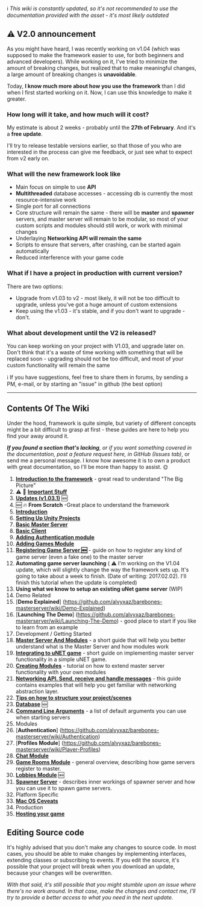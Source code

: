 :information_source: _This wiki is constantly updated, so it's not recommended to use the documentation provided with the asset - it's most likely outdated_

## ⚠️ V2.0 announcement

As you might have heard, I was recently working on v1.04 (which was supposed to make the framework easier to use, for both beginners and advanced developers). While working on it, I've tried to minimize the amount of breaking changes, but realized that to make meaningful changes, a large amount of breaking changes is **unavoidable**.

Today, **I know much more about how you use the framework** than I did when I first started working on it. Now, I can use this knowledge to make it greater.

### How long will it take, and how much will it cost?

My estimate is about 2 weeks - probably until the **27th of February**. And it's a **free update**.

I'll try to release testable versions earlier, so that those of you who are interested in the process can give me feedback, or just see what to expect from v2 early on.

### What will the new framework look like

* Main focus on simple to use **API**
* **Multithreaded** database accesses - accessing db is currently the most resource-intensive work
* Single port for all connections 
* Core structure will remain the same - there will be **master** and **spawner** servers, and master server will remain to be modular, so most of your custom scripts and modules should still work, or work with minimal changes
* Underlaying **Networking API will remain the same**
* Scripts to ensure that servers, after crashing, can be started again automatically
* Reduced interference with your game code

### What if I have a project in production with current version?

There are two options:

* Upgrade from v1.03 to v2 - most likely, it will not be too difficult to upgrade, unless you've got a huge amount of custom extensions
* Keep using the v1.03 - it's stable, and if you don't want to upgrade - don't.

### What about development until the V2 is released?

You can keep working on your project with V1.03, and upgrade later on. Don't think that it's a waste of time working with something that will be replaced soon - upgrading should not be too difficult, and most of your custom functionality will remain the same

ℹ️ If you have suggestions, feel free to share them in forums, by sending a PM, e-mail, or by starting an "issue" in github (the best option)

-----

## Contents Of The Wiki

Under the hood, framework is quite simple, but variety of different concepts might be a bit difficult to grasp at first - these guides are here to help you find your away around it.

_**If you found a section that's lacking**, or if you want something covered in the documentation, post a feature request here, in GitHub (Issues tab)_, or send me a personal message. I know how awesome it is to own a product with great documentation, so I'll be more than happy to assist. 🌞 

1. [**Introduction to the framework**](https://github.com/alvyxaz/barebones-masterserver/wiki/Introduction-To-The-Framework) - great read to understand "The Big Picture"
1. ⚠️ 🔴 [**Important Stuff**](https://github.com/alvyxaz/barebones-masterserver/wiki/Important-Stuff)
1. [**Updates (v1.03.1)**](https://github.com/alvyxaz/barebones-masterserver/wiki/Updates) :new:
1. :new: :fire: **From Scratch** -Great place to understand the framework
 1. [**Introduction**](https://github.com/alvyxaz/barebones-masterserver/wiki/From-Scratch.-Introduction)
 1. [**Setting Up Unity Projects**](https://github.com/alvyxaz/barebones-masterserver/wiki/From-Scratch.-Setting-Up-The-Projects)
 1. [**Basic Master Server**](https://github.com/alvyxaz/barebones-masterserver/wiki/From-Scratch.-Creating-a-basic-Master-Server)
 1. [**Basic Client**](https://github.com/alvyxaz/barebones-masterserver/wiki/From-Scratch.-Creating-a-Basic-Client)
 1. [**Adding Authentication module**](https://github.com/alvyxaz/barebones-masterserver/wiki/From-Scratch.-Adding-Authentication)
 1. [**Adding Games Module**](https://github.com/alvyxaz/barebones-masterserver/wiki/From-Scratch.-Adding-Games-Module)
 1. [**Registering Game Server :new:**](https://github.com/alvyxaz/barebones-masterserver/wiki/From-Scratch.-Registering-a-Game-Server) - guide on how to register any kind of game server (even a fake one) to the master server
 1. **Automating game server launching** ( ⚠️ I'm working on the V1.04 update, which will slightly change the way the framework sets up. It's going to take about a week to finish. (Date of writing: 2017.02.02). I'll finish this tutorial when the update is completed)
 1. **Using what we know to setup an existing uNet game server** (WIP)
1. Demo Related
 1. [**Demo Explained**] (https://github.com/alvyxaz/barebones-masterserver/wiki/Demo-Explained)
 1. [**Launching The Demo**] (https://github.com/alvyxaz/barebones-masterserver/wiki/Launching-The-Demo) - good place to start if you like to learn from an example
1. Development / Getting Started
 1. [**Master Server And Modules**](https://github.com/alvyxaz/barebones-masterserver/wiki/Master-Server-And-Modules) - a short guide that will help you better understand what is the Master Server and how modules work
 1. [**Integrating to uNET game**](https://github.com/alvyxaz/barebones-masterserver/wiki/Getting-Started) - short guide on implementing master server functionality in a simple uNET game.
 1. [**Creating Modules**](https://github.com/alvyxaz/barebones-masterserver/wiki/Creating-Modules) - tutorial on how to extend master server functionality with your own modules
 1. [**Networking API. Send, receive and handle messages**](https://github.com/alvyxaz/barebones-masterserver/wiki/Networking-API) - this guide contains examples that will help you get familiar with networking abstraction layer.
 1. [**Tips on how to structure your project/scenes**](https://github.com/alvyxaz/barebones-masterserver/wiki/Project-Structure-Tips)
 1. [**Database**](https://github.com/alvyxaz/barebones-masterserver/wiki/Database) :new:
 1. [**Command Line Arguments**](https://github.com/alvyxaz/barebones-masterserver/wiki/Command-Line-Arguments) - a list of default arguments you can use when starting servers
1. Modules
 1. [**Authentication**] (https://github.com/alvyxaz/barebones-masterserver/wiki/Authentication)
 1. [**Profiles Module**] (https://github.com/alvyxaz/barebones-masterserver/wiki/Player-Profiles)
 1. [**Chat Module**](https://github.com/alvyxaz/barebones-masterserver/wiki/Chat-Module)
 1. [**Game Rooms Module**](https://github.com/alvyxaz/barebones-masterserver/wiki/Game-Servers) - general overview, describing how game servers register to master.
 1. [**Lobbies Module**](https://github.com/alvyxaz/barebones-masterserver/wiki/Lobbies-Module) :new:
 1. [**Spawner Server**](https://github.com/alvyxaz/barebones-masterserver/wiki/Spawner-Server) - describes inner workings of spawner server and how you can use it to spawn game servers.
1. Platform Specific
 1. [**Mac OS Ceveats**](https://github.com/alvyxaz/barebones-masterserver/wiki/Mac-OS-Ceveats)
1. Production
 1. [**Hosting your game**](https://github.com/alvyxaz/barebones-masterserver/wiki/Hosting-Your-Game)

## Editing Source code

It's highly advised that you don't make any changes to source code. In most cases, you should be able to make changes by implementing interfaces, extending classes or subscribing to events. If you edit the source, it's possible that your project will break when you download an update, because your changes will be overwritten.

_With that said, it's still possible that you might stumble upon an issue where there's no work around. In that case, make the changes and contact me, I'll try to provide a better access to what you need in the next update._
